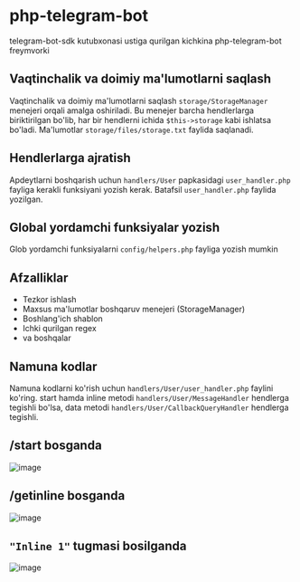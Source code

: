 # php-telegram-bot
telegram-bot-sdk kutubxonasi ustiga qurilgan kichkina php-telegram-bot freymvorki

## Vaqtinchalik va doimiy ma'lumotlarni saqlash
Vaqtinchalik va doimiy ma'lumotlarni saqlash `storage/StorageManager` menejeri orqali amalga oshiriladi. Bu menejer barcha hendlerlarga biriktirilgan bo'lib, har bir hendlerni ichida `$this->storage` kabi ishlatsa bo'ladi. Ma'lumotlar `storage/files/storage.txt` faylida saqlanadi. 

## Hendlerlarga ajratish
Apdeytlarni boshqarish uchun `handlers/User` papkasidagi `user_handler.php` fayliga kerakli funksiyani yozish kerak. Batafsil `user_handler.php` faylida yozilgan.

## Global yordamchi funksiyalar yozish
Glob yordamchi funksiyalarni `config/helpers.php` fayliga yozish mumkin

## Afzalliklar
- Tezkor ishlash
- Maxsus ma'lumotlar boshqaruv menejeri (StorageManager)
- Boshlang'ich shablon
- Ichki qurilgan regex
- va boshqalar

## Namuna kodlar
Namuna kodlarni ko'rish uchun `handlers/User/user_handler.php` faylini ko'ring. start hamda inline metodi `handlers/User/MessageHandler` hendlerga tegishli bo'lsa, data metodi `handlers/User/CallbackQueryHandler` hendlerga tegishli.

## /start bosganda
![image](https://user-images.githubusercontent.com/51774058/126250755-31f11d6a-5497-4a59-9a02-2cef04c335a4.png)

## /getinline bosganda
![image](https://user-images.githubusercontent.com/51774058/126250789-c9daa342-4a95-49c5-b1d9-620066471902.png)

## `"Inline 1"` tugmasi bosilganda
![image](https://user-images.githubusercontent.com/51774058/126250811-a6c08a1b-0f32-421e-b766-3cd8bce05d0d.png)
